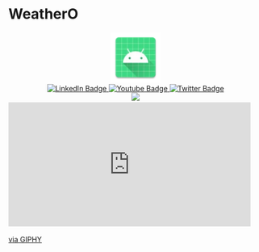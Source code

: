 # WeatherO

<div id="header" align="center">
  <img src="https://raw.githubusercontent.com/tommyshape/WeatherO/master/app/src/main/res/mipmap-xhdpi/ic_launcher.webp" width="100"/>
</div>





<div id="header" align="center">
  <div id="badges">
  <a href="your-linkedin-URL">
    <img src="https://img.shields.io/badge/LinkedIn-blue?style=for-the-badge&logo=linkedin&logoColor=white" alt="LinkedIn Badge"/>
  </a>
  <a href="your-youtube-URL">
    <img src="https://img.shields.io/badge/YouTube-red?style=for-the-badge&logo=youtube&logoColor=white" alt="Youtube Badge"/>
  </a>
  <a href="your-twitter-URL">
    <img src="https://img.shields.io/badge/Twitter-blue?style=for-the-badge&logo=twitter&logoColor=white" alt="Twitter Badge"/>
  </a>
</div>
</div>


<div id="header" align="center">
  <img src="https://giphy.com/embed/0Styincf6K2tvfjb5Q" width="100"/>
</div>

<iframe src="https://giphy.com/embed/yLrLQPkyz7dLYshVhO" width="480" height="246" frameBorder="0" class="giphy-embed" allowFullScreen></iframe><p><a href="https://giphy.com/gifs/loop-cloud-timelapse-yLrLQPkyz7dLYshVhO">via GIPHY</a></p>



